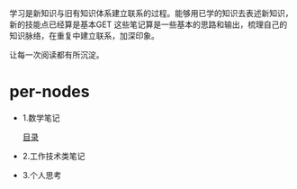 学习是新知识与旧有知识体系建立联系的过程。能够用已学的知识去表述新知识，新的技能点已经算是基本GET
这些笔记算是一些基本的思路和输出，梳理自己的知识脉络，在重复中建立联系，加深印象。

让每一次阅读都有所沉淀。

# per-nodes

* 1.数学笔记

  [目录](./docs/math)
  

* 2.工作技术类笔记

* 3.个人思考